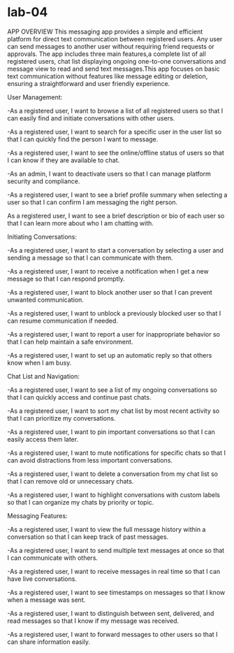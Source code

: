 # lab-04
APP OVERVIEW
This messaging app provides a simple and efficient platform for direct text communication between registered users. Any user can send messages to another user without requiring friend requests or approvals. The app includes three main features,a complete list of all registered users, chat list displaying ongoing one-to-one conversations and message view to read and send text messages.This app focuses on basic text communication without features like message editing or deletion, ensuring a straightforward and user friendly experience.

User Management:

-As a registered user, I want to browse a list of all registered users so that I can easily find and initiate conversations with other users.

-As a registered user, I want to search for a specific user in the user list so that I can quickly find the person I want to message.

-As a registered user, I want to see the online/offline status of users so that I can know if they are available to chat.

-As an admin, I want to deactivate users so that I can manage platform security and compliance.

-As a registered user, I want to see a brief profile summary when selecting a user so that I can confirm I am messaging the right person.

As a registered user, I want to see a brief description or bio of each user so that I can learn more about who I am chatting with.

Initiating Conversations:

-As a registered user, I want to start a conversation by selecting a user and sending a message so that I can communicate with them.

-As a registered user, I want to receive a notification when I get a new message so that I can respond promptly.

-As a registered user, I want to block another user so that I can prevent unwanted communication.

-As a registered user, I want to unblock a previously blocked user so that I can resume communication if needed.

-As a registered user, I want to report a user for inappropriate behavior so that I can help maintain a safe environment.

-As a registered user, I want to set up an automatic reply so that others know when I am busy.

Chat List and Navigation:

-As a registered user, I want to see a list of my ongoing conversations so that I can quickly access and continue past chats.

-As a registered user, I want to sort my chat list by most recent activity so that I can prioritize my conversations.

-As a registered user, I want to pin important conversations so that I can easily access them later.

-As a registered user, I want to mute notifications for specific chats so that I can avoid distractions from less important conversations.

-As a registered user, I want to delete a conversation from my chat list so that I can remove old or unnecessary chats.

-As a registered user, I want to highlight conversations with custom labels so that I can organize my chats by priority or topic.

Messaging Features:

-As a registered user, I want to view the full message history within a conversation so that I can keep track of past messages.

-As a registered user, I want to send multiple text messages at once so that I can communicate with others.

-As a registered user, I want to receive messages in real time so that I can have live conversations.

-As a registered user, I want to see timestamps on messages so that I know when a message was sent.

-As a registered user, I want to distinguish between sent, delivered, and read messages so that I know if my message was received.

-As a registered user, I want to forward messages to other users so that I can share information easily.
